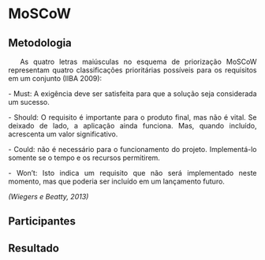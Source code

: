 # **MoSCoW**
<div class="line"></div>

## Metodologia

 <div>
    <p align="justify">&emsp;
    As quatro letras maiúsculas no esquema de priorização MoSCoW representam quatro classificações prioritárias possíveis para os requisitos em um conjunto (IIBA 2009):</p>
    <p align="justify">
    - Must: A exigência deve ser satisfeita para que a solução seja considerada um sucesso.</p>
    <p align="justify">
    - Should: O requisito é importante para o produto final, mas não é vital. Se deixado de lado, a aplicação ainda funciona. Mas, quando incluído, acrescenta um valor significativo. </p>
    <p align="justify">
    - Could: não é necessário para o funcionamento do projeto. Implementá-lo somente se o tempo e os recursos permitirem.</p>
    <p align="justify">
    - Won’t: Isto indica um requisito que não será implementado neste momento, mas que poderia ser incluído em um lançamento futuro.</p>
    <p align="justify"><em>(Wiegers e Beatty, 2013)</em> </p>

 </div>
<div class="line"></div>

## Participantes

<div class="line"></div>

##  Resultado